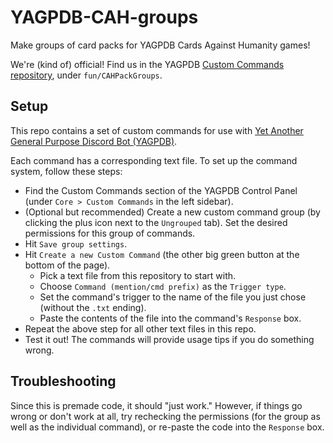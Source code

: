 # YAGPDB-CAH-groups
Make groups of card packs for YAGPDB Cards Against Humanity games!

We're (kind of) official! Find us in the YAGPDB [Custom Commands repository](https://github.com/yagpdb-cc/yagpdb-cc/), under `fun/CAHPackGroups`.

## Setup
This repo contains a set of custom commands for use with [Yet Another General Purpose Discord Bot (YAGPDB)](https://yagpdb.xyz).

Each command has a corresponding text file. To set up the command system, follow these steps:
- Find the Custom Commands section of the YAGPDB Control Panel (under `Core > Custom Commands` in the left sidebar).
- (Optional but recommended) Create a new custom command group (by clicking the plus icon next to the `Ungrouped` tab). Set the desired permissions for this group of commands.
- Hit `Save group settings`.
- Hit `Create a new Custom Command` (the other big green button at the bottom of the page).
  + Pick a text file from this repository to start with.
  + Choose `Command (mention/cmd prefix)` as the `Trigger type`.
  + Set the command's trigger to the name of the file you just chose (without the `.txt` ending).
  + Paste the contents of the file into the command's `Response` box.
- Repeat the above step for all other text files in this repo.
- Test it out! The commands will provide usage tips if you do something wrong.

## Troubleshooting
Since this is premade code, it should "just work."
However, if things go wrong or don't work at all, try rechecking the permissions (for the group as well as the individual command), or re-paste the code into the `Response` box.
